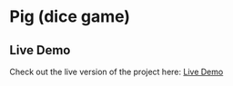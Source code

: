 # Pig (dice game)

## Live Demo

Check out the live version of the project here: [Live Demo](https://pig-game-oudom.netlify.app/)
